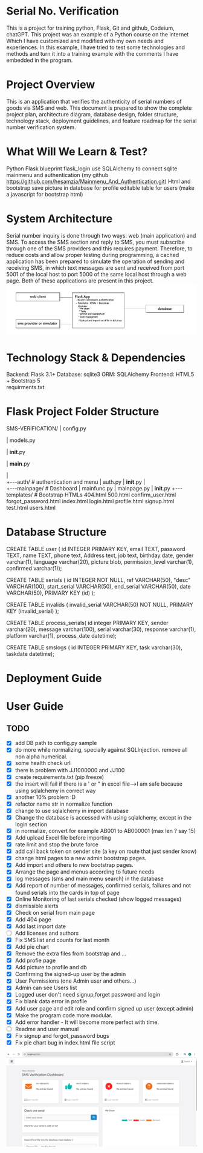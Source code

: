 # Serial No. Verification                                                                
This is a project for training python, Flask, Git and github, Codeium, chatGPT.
This project was an example of a Python course on the internet Which I have customized and modified with my own needs and experiences.
In this example, I have tried to test some technologies and methods and turn it into a training example with the comments I have embedded in the program.

# Project Overview  
This is an application that verifies the authenticity of serial numbers of goods via SMS and web. This document is prepared to show the complete project plan, architecture diagram, database design, folder structure, technology stack, deployment guidelines, and feature roadmap for the serial number verification system.

# What Will We Learn & Test?
Python
Flask 
blueprint
flask_login
use SQLAlchemy to connect sqlite
mainmenu and authentication (my github https://github.com/hesamzia/Mainmenu_And_Authentication.git)
Html and bootstrap
save picture in database for profile
editable table for users (make a javascript for bootstrap html)

# System Architecture
Serial number inquiry is done through two ways: web (main application) and SMS. To access the SMS section and reply to SMS, you must subscribe through one of the SMS providers and this requires payment. Therefore, to reduce costs and allow proper testing during programming, a cached application has been prepared to simulate the operation of sending and receiving SMS, in which text messages are sent and received from port 5001 of the local host to port 5000 of the same local host through a web page. Both of these applications are present in this project.
![main page not logged in](img/Architecture.raw?raw=true)

# Technology Stack & Dependencies
Backend: Flask 3.1+
Database: sqlite3
ORM: SQLAlchemy
Frontend: HTML5 + Bootstrap 5  
requirments.txt 

# Flask Project Folder Structure
SMS-VERIFICATION/
|   config.py

|   models.py

|   __init__.py

|   __main__.py

|     
+---auth/              # authentication and menu
|     auth.py
|      __init__.py
|     
+---mainpage/          # Dashboard
|      mainfunc.py
|      mainpage.py
|     __init__.py
+---templates/         # Bootstrap HTMLs
       404.html
       500.html
       confirm_user.html
       forgot_password.html
       index.html
       login.html
       profile.html
       signup.html
       test.html
       users.html

# Database Structure
CREATE TABLE user (
        id INTEGER PRIMARY KEY, 
        email TEXT, password TEXT, 
        name TEXT, 
        phone text, 
        Address text, 
        job text, 
        birthday date, 
        gender varchar(1), 
        language varchar(20), 
        picture blob, 
        permission_level varchar(1), 
        confirmed varchar(1));

CREATE TABLE serials (
        id INTEGER NOT NULL,
        ref VARCHAR(50),
        "desc" VARCHAR(100),
        start_serial VARCHAR(50),
        end_serial VARCHAR(50),
        date VARCHAR(50),
        PRIMARY KEY (id)
);

CREATE TABLE invalids (
        invalid_serial VARCHAR(50) NOT NULL,
        PRIMARY KEY (invalid_serial)
);

CREATE TABLE process_serials(
        id integer PRIMARY KEY, 
        sender varchar(20), 
        message varchar(100), 
        serial varchar(30), 
        response varchar(1), 
        platform varchar(1), 
        process_date datetime);

CREATE TABLE smslogs (
        id INTEGER PRIMARY KEY, 
        task varchar(30), 
        taskdate datetime);

# Deployment Guide


# User Guide



## TODO
- [X] add DB path to config.py sample
- [X] do more while normalizing, specially against SQLInjection. remove all non alpha numerical.
- [X] some health check url
- [X] there is problem with JJ1000000 and JJ100
- [X] create requirements.txt (pip freeze)
- [X] the insert will fail if there is a ' or " in excel file-->I am safe because using sqlalchemy in correct way
- [X] another 10% problem :D
- [X] refactor name str in normalize function
- [X] change to use sqlalchemy in import database
- [X] Change the database is accessed with using sqlalchemy, except in the login section
- [X] in normalize, convert for example AB001 to AB000001 (max len ? say 15)
- [X] Add upload Excel file before importing
- [X] rate limit and stop the brute force
- [X] add call back token on sender site (a key on route that just sender know)
- [X] change html pages to a new admin bootstrap pages.
- [X] Add import and others to new bootstrap pages.
- [X] Arrange the page and menus according to future needs
- [X] log messages (sms and main menu search) in the database
- [X] Add report of number of messages, confirmed serials, failures and not found serials into the cards in top of page
- [X] Online Monitoring of last serials checked (show logged messages)
- [X] dismissible alerts
- [X] Check on serial from main page
- [X] Add 404 page
- [X] Add last import date
- [ ] Add licenses and authors
- [X] Fix SMS list and counts for last month
- [X] Add pie chart
- [X] Remove the extra files from bootstrap and ...
- [X] Add profie page
- [X] Add picture to profile and db
- [X] Confirming the signed-up user by the admin
- [X] User Permissions (one Admin user and others...)
- [X] Admin can see Users list
- [X] Logged user don't need signup,forget password and login
- [X] Fix blank data error in profile
- [X] Add user page and edit role and confirm signed up user (except admin)
- [X] Make the program code more modular.
- [X] Add error handler - It will become more perfect with time. 
- [ ] Readme and user manual
- [X] Fix signup and forgot_password bugs
- [X] Fix pie chart bug in index.html file script
      
![main page not logged in](img/mainpage_1756834563.raw?raw=true)








